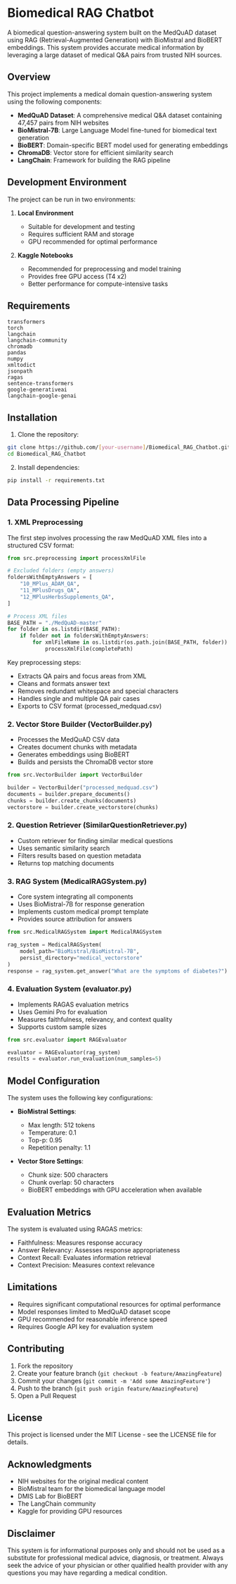 # Biomedical RAG Chatbot

A biomedical question-answering system built on the MedQuAD dataset using RAG (Retrieval-Augmented Generation) with BioMistral and BioBERT embeddings. This system provides accurate medical information by leveraging a large dataset of medical Q&A pairs from trusted NIH sources.

## Overview

This project implements a medical domain question-answering system using the following components:

- **MedQuAD Dataset**: A comprehensive medical Q&A dataset containing 47,457 pairs from NIH websites
- **BioMistral-7B**: Large Language Model fine-tuned for biomedical text generation
- **BioBERT**: Domain-specific BERT model used for generating embeddings
- **ChromaDB**: Vector store for efficient similarity search
- **LangChain**: Framework for building the RAG pipeline

## Development Environment

The project can be run in two environments:

1. **Local Environment**
   - Suitable for development and testing
   - Requires sufficient RAM and storage
   - GPU recommended for optimal performance

2. **Kaggle Notebooks**
   - Recommended for preprocessing and model training
   - Provides free GPU access (T4 x2)
   - Better performance for compute-intensive tasks

## Requirements

```
transformers
torch
langchain
langchain-community
chromadb
pandas
numpy
xmltodict
jsonpath
ragas
sentence-transformers
google-generativeai
langchain-google-genai
```

## Installation

1. Clone the repository:
```bash
git clone https://github.com/[your-username]/Biomedical_RAG_Chatbot.git
cd Biomedical_RAG_Chatbot
```

2. Install dependencies:
```bash
pip install -r requirements.txt
```

## Data Processing Pipeline

### 1. XML Preprocessing
The first step involves processing the raw MedQuAD XML files into a structured CSV format:

```python
from src.preprocessing import processXmlFile

# Excluded folders (empty answers)
foldersWithEmptyAnswers = [
    "10_MPlus_ADAM_QA",
    "11_MPlusDrugs_QA",
    "12_MPlusHerbsSupplements_QA",
]

# Process XML files
BASE_PATH = "./MedQuAD-master"
for folder in os.listdir(BASE_PATH):
    if folder not in foldersWithEmptyAnswers:
        for xmlFileName in os.listdir(os.path.join(BASE_PATH, folder)):
            processXmlFile(completePath)
```

Key preprocessing steps:
- Extracts QA pairs and focus areas from XML
- Cleans and formats answer text
- Removes redundant whitespace and special characters
- Handles single and multiple QA pair cases
- Exports to CSV format (processed_medquad.csv)

### 2. Vector Store Builder (VectorBuilder.py)
- Processes the MedQuAD CSV data
- Creates document chunks with metadata
- Generates embeddings using BioBERT
- Builds and persists the ChromaDB vector store

```python
from src.VectorBuilder import VectorBuilder

builder = VectorBuilder("processed_medquad.csv")
documents = builder.prepare_documents()
chunks = builder.create_chunks(documents)
vectorstore = builder.create_vectorstore(chunks)
```

### 2. Question Retriever (SimilarQuestionRetriever.py)
- Custom retriever for finding similar medical questions
- Uses semantic similarity search
- Filters results based on question metadata
- Returns top matching documents

### 3. RAG System (MedicalRAGSystem.py)
- Core system integrating all components
- Uses BioMistral-7B for response generation
- Implements custom medical prompt template
- Provides source attribution for answers

```python
from src.MedicalRAGSystem import MedicalRAGSystem

rag_system = MedicalRAGSystem(
    model_path="BioMistral/BioMistral-7B",
    persist_directory="medical_vectorstore"
)
response = rag_system.get_answer("What are the symptoms of diabetes?")
```

### 4. Evaluation System (evaluator.py)
- Implements RAGAS evaluation metrics
- Uses Gemini Pro for evaluation
- Measures faithfulness, relevancy, and context quality
- Supports custom sample sizes

```python
from src.evaluator import RAGEvaluator

evaluator = RAGEvaluator(rag_system)
results = evaluator.run_evaluation(num_samples=5)
```

## Model Configuration

The system uses the following key configurations:

- **BioMistral Settings**:
  - Max length: 512 tokens
  - Temperature: 0.1
  - Top-p: 0.95
  - Repetition penalty: 1.1

- **Vector Store Settings**:
  - Chunk size: 500 characters
  - Chunk overlap: 50 characters
  - BioBERT embeddings with GPU acceleration when available

## Evaluation Metrics

The system is evaluated using RAGAS metrics:
- Faithfulness: Measures response accuracy
- Answer Relevancy: Assesses response appropriateness
- Context Recall: Evaluates information retrieval
- Context Precision: Measures context relevance

## Limitations

- Requires significant computational resources for optimal performance
- Model responses limited to MedQuAD dataset scope
- GPU recommended for reasonable inference speed
- Requires Google API key for evaluation system

## Contributing

1. Fork the repository
2. Create your feature branch (`git checkout -b feature/AmazingFeature`)
3. Commit your changes (`git commit -m 'Add some AmazingFeature'`)
4. Push to the branch (`git push origin feature/AmazingFeature`)
5. Open a Pull Request

## License

This project is licensed under the MIT License - see the LICENSE file for details.

## Acknowledgments

- NIH websites for the original medical content
- BioMistral team for the biomedical language model
- DMIS Lab for BioBERT
- The LangChain community
- Kaggle for providing GPU resources

## Disclaimer

This system is for informational purposes only and should not be used as a substitute for professional medical advice, diagnosis, or treatment. Always seek the advice of your physician or other qualified health provider with any questions you may have regarding a medical condition.

